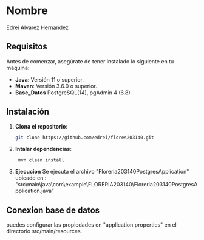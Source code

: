 # Nombre
Edrei Alvarez Hernandez

## Requisitos

Antes de comenzar, asegúrate de tener instalado lo siguiente en tu máquina:

- **Java**: Versión 11 o superior.
- **Maven**: Versión 3.6.0 o superior.
- **Base_Datos** PostgreSQL(14), pgAdmin 4 (6.8)

## Instalación

1. **Clona el repositorio**:
   ```bash
   git clone https://github.com/edrei/flores203140.git
2. **Intalar dependencias**:
   ```
    mvn clean install
3. **Ejecucion**
   Se ejecuta el archivo "Floreria203140PostgresApplication" ubicado en : "src\main\java\com\example\FLORERIA203140\Floreria203140PostgresApplication.java"

## Conexion base de datos

 puedes configurar las propiedades en "application.properties" en el directorio src/main/resources.
